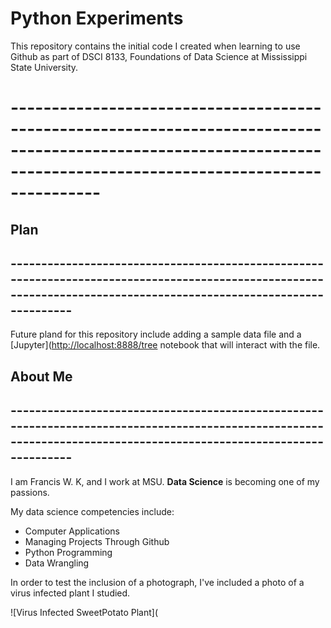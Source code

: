 # Python Experiments
This repository contains the initial code I created when learning to use Github as part of DSCI 8133, Foundations of Data Science at Mississippi State University.
# -------------------------------------------------------------------------------------------------------------------------------------------------------------------


## Plan
## -------------------------------------------------------------------------------------------------------------------------------------------------------------------
Future pland for this repository include adding a sample data file  and a [Jupyter]([http://localhost:8888/tree](http://localhost:8888/notebooks/OneDrive%20-%20Mississippi%20State%20University/Untitled.ipynb) notebook that will interact with the file.

## About Me
## -------------------------------------------------------------------------------------------------------------------------------------------------------------------
I am Francis W. K, and I work at MSU. **Data Science** is becoming one of my passions.

My data science competencies include:

- Computer Applications
- Managing Projects Through Github
- Python Programming
- Data Wrangling

In order to test the inclusion of a photograph, I've included a photo of a virus infected plant I studied.

![Virus Infected SweetPotato Plant](

